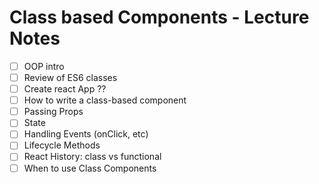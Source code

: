 # Class based Components - Lecture Notes

- [ ] OOP intro
- [ ] Review of ES6 classes
- [ ] Create react App ??
- [ ] How to write a class-based component
- [ ] Passing Props
- [ ] State
- [ ] Handling Events (onClick, etc)
- [ ] Lifecycle Methods
- [ ] React History: class vs functional
- [ ] When to use Class Components
